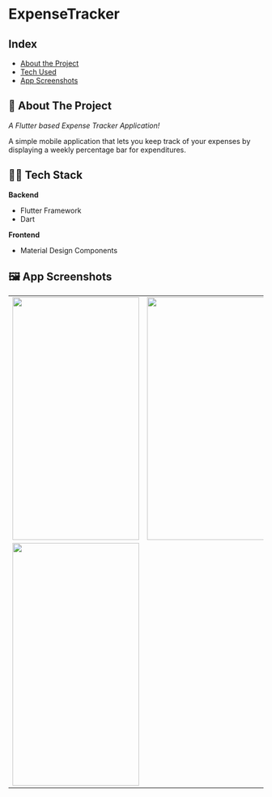 # ExpenseTracker
  
## Index  
<ul>  
  <li><a href="#index1">About the Project</a><br>  
    </li>
  <li><a href="#index2">Tech Used</a><br>
    </li>
  <li><a href="#index3">App Screenshots</a><br>
    </li>
</ul>


<p><h2><a id="index1"></a>🎯 About The Project</h2></p>

 <i>A Flutter based Expense Tracker Application!</i>

A simple mobile application that lets you keep track of your expenses by displaying a weekly percentage bar for expenditures.

 <p></p>


<p><h2><a id="index2"></a>👨‍💻 Tech Stack</h2></p>

 **Backend**
- Flutter Framework
- Dart

**Frontend**
- Material Design Components


<p><h2><a id="index3"></a>🖼 App Screenshots</h2></p>
<table>
  <tr>
    <td><img src="https://user-images.githubusercontent.com/54791282/158066898-48178b2f-1533-4d15-b1e9-06a225fc9976.PNG" width=250 height=480></td>
    <td><img src="https://user-images.githubusercontent.com/54791282/158066900-64e2c57d-666e-48a6-b553-cd065223019b.PNG" width=250 height=480></td>
    <td><img src="https://user-images.githubusercontent.com/54791282/158066901-ba81284c-89a5-448d-897b-b79a34b04832.PNG" width=250 height=480></td>
  </tr>
  <tr>
    <td><img src="https://user-images.githubusercontent.com/54791282/158066905-e56e5ff8-ae5c-4537-9276-eec64031a522.PNG" width=250 height=480></td>
  </tr>
 </table>




